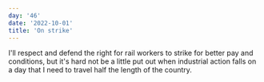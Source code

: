 ```yaml
---
day: '46'
date: '2022-10-01'
title: 'On strike'
---
```


I'll respect and defend the right for rail workers to strike for better pay and conditions, but it's hard not be a little put out when industrial action falls on a day that I need to travel half the length of the country.
